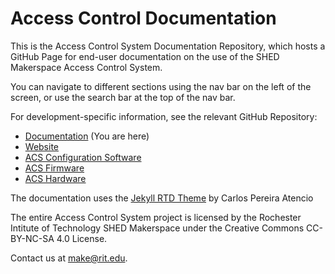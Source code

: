 # Access Control Documentation

This is the Access Control System Documentation Repository, which hosts a GitHub Page for end-user documentation on the use of the SHED Makerspace Access Control System.

You can navigate to different sections using the nav bar on the left of the screen, or use the search bar at the top of the nav bar. 

For development-specific information, see the relevant GitHub Repository:
* [Documentation](https://github.com/rit-construct-makerspace/access-control-documentation) (You are here)
* [Website](https://github.com/rit-construct-makerspace/makerspace)
* [ACS Configuration Software](https://github.com/rit-construct-makerspace/access-control-software)
* [ACS Firmware](https://github.com/rit-construct-makerspace/access-control-firmware)
* [ACS Hardware](https://github.com/rit-construct-makerspace/access-control-hardware)

The documentation uses the [Jekyll RTD Theme](https://github.com/carlosperate/jekyll-theme-rtd) by Carlos Pereira Atencio

The entire Access Control System project is licensed by the Rochester Intitute of Technology SHED Makerspace under the Creative Commons CC-BY-NC-SA 4.0 License. 

Contact us at make@rit.edu. 
